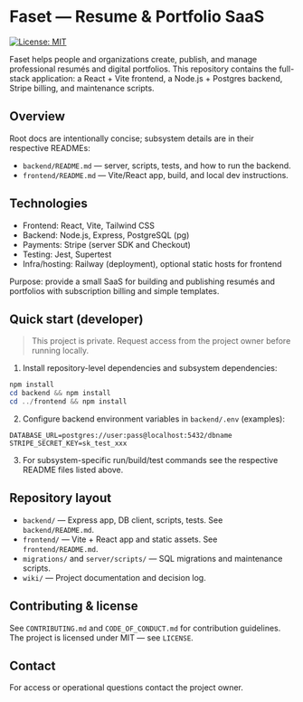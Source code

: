 # Faset — Resume & Portfolio SaaS

[![License: MIT](https://img.shields.io/badge/license-MIT-yellow.svg)](./LICENSE)

Faset helps people and organizations create, publish, and manage professional resumés and digital portfolios. This repository contains the full-stack application: a React + Vite frontend, a Node.js + Postgres backend, Stripe billing, and maintenance scripts.

## Overview

Root docs are intentionally concise; subsystem details are in their respective READMEs:

- `backend/README.md` — server, scripts, tests, and how to run the backend.
- `frontend/README.md` — Vite/React app, build, and local dev instructions.

## Technologies

- Frontend: React, Vite, Tailwind CSS
- Backend: Node.js, Express, PostgreSQL (pg)
- Payments: Stripe (server SDK and Checkout)
- Testing: Jest, Supertest
- Infra/hosting: Railway (deployment), optional static hosts for frontend

Purpose: provide a small SaaS for building and publishing resumés and portfolios with subscription billing and simple templates.


## Quick start (developer)

> This project is private. Request access from the project owner before running locally.

1. Install repository-level dependencies and subsystem dependencies:

```powershell
npm install
cd backend && npm install
cd ../frontend && npm install
```

2. Configure backend environment variables in `backend/.env` (examples):

```text
DATABASE_URL=postgres://user:pass@localhost:5432/dbname
STRIPE_SECRET_KEY=sk_test_xxx
```

3. For subsystem-specific run/build/test commands see the respective README files listed above.

## Repository layout

- `backend/` — Express app, DB client, scripts, tests. See `backend/README.md`.
- `frontend/` — Vite + React app and static assets. See `frontend/README.md`.
- `migrations/` and `server/scripts/` — SQL migrations and maintenance scripts.
- `wiki/` — Project documentation and decision log.

## Contributing & license

See `CONTRIBUTING.md` and `CODE_OF_CONDUCT.md` for contribution guidelines. The project is licensed under MIT — see `LICENSE`.

## Contact

For access or operational questions contact the project owner.

